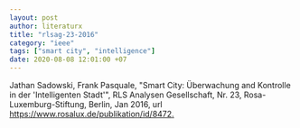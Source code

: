 ```yaml
---
layout: post
author: literaturx
title: "rlsag-23-2016"
category: "ieee"
tags: ["smart city", "intelligence"]
date: 2020-08-08 12:01:00 +07
---
```


Jathan Sadowski, Frank Pasquale, "Smart City: Überwachung and Kontrolle in der 'Intelligenten Stadt'", RLS Analysen Gesellschaft, Nr. 23, Rosa-Luxemburg-Stiftung, Berlin, Jan 2016, url <https://www.rosalux.de/publikation/id/8472>[.](https://drive.google.com/file/d/1le47Dn6dNE3TpVo4obolw-8Lkiq1Tnv5/view?usp=sharing)